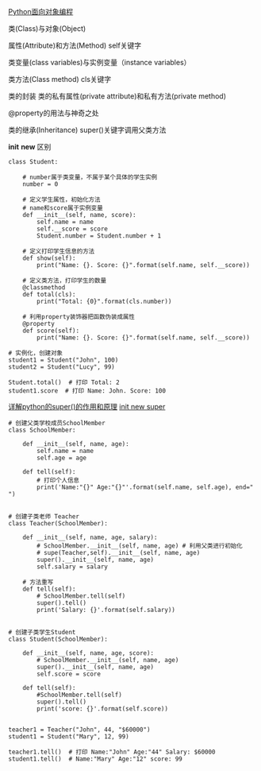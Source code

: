[Python面向对象编程](https://mp.weixin.qq.com/s?__biz=MjM5OTMyODA4Nw==&mid=2247483689&idx=1&sn=3c6e345f0dc083450a034a292abcdcba&chksm=a73c6111904be8070fda0c5e64f9263193936aa9e80da13f0f8d77ad6559b431b4d576c0095c&mpshare=1&scene=1&srcid=0402b2ShNClc0YFHwlnDGDvU&pass_ticket=0QnHRl6v1Xkew4C5DrpSerNBri6BPOinWKKfydIySHIIQ%2BKJhsjSdnkU2wZYGdie#rd)

类(Class)与对象(Object)

属性(Attribute)和方法(Method)   self关键字

类变量(class variables)与实例变量（instance variables）

类方法(Class method)   cls关键字

类的封装                  类的私有属性(private attribute)和私有方法(private method)

@property的用法与神奇之处

类的继承(Inheritance)     super()关键字调用父类方法

__init__       __new__ 区别

```python3
class Student:

    # number属于类变量，不属于某个具体的学生实例
    number = 0

    # 定义学生属性，初始化方法
    # name和score属于实例变量
    def __init__(self, name, score):
        self.name = name
        self.__score = score
        Student.number = Student.number + 1

    # 定义打印学生信息的方法
    def show(self):
        print("Name: {}. Score: {}".format(self.name, self.__score))

    # 定义类方法，打印学生的数量
    @classmethod
    def total(cls):
        print("Total: {0}".format(cls.number))
    
    # 利用property装饰器把函数伪装成属性
    @property
    def score(self):
        print("Name: {}. Score: {}".format(self.name, self.__score))

# 实例化，创建对象
student1 = Student("John", 100)
student2 = Student("Lucy", 99)

Student.total()  # 打印 Total: 2
student1.score  # 打印 Name: John. Score: 100

```
[详解python的super()的作用和原理](https://www.jianshu.com/p/45619cf50aa7)
[init new super](https://github.com/awesometime/learn-git/blob/master/Python/python_basic/%E5%9F%BA%E7%A1%80%E6%A6%82%E5%BF%B5.md#15-new-init-super-%E6%96%B9%E6%B3%95)
```python3
# 创建父类学校成员SchoolMember
class SchoolMember:

    def __init__(self, name, age):
        self.name = name
        self.age = age

    def tell(self):
        # 打印个人信息
        print('Name:"{}" Age:"{}"'.format(self.name, self.age), end=" ")


# 创建子类老师 Teacher
class Teacher(SchoolMember):

    def __init__(self, name, age, salary):
        # SchoolMember.__init__(self, name, age) # 利用父类进行初始化
        # supe(Teacher,self).__init__(self, name, age)
        super().__init__(self, name, age)
        self.salary = salary

    # 方法重写
    def tell(self):
        # SchoolMember.tell(self)
        super().tell()
        print('Salary: {}'.format(self.salary))


# 创建子类学生Student
class Student(SchoolMember):

    def __init__(self, name, age, score):
        # SchoolMember.__init__(self, name, age)
        super().__init__(self, name, age)
        self.score = score

    def tell(self):
        #SchoolMember.tell(self)
        super().tell()
        print('score: {}'.format(self.score))


teacher1 = Teacher("John", 44, "$60000")
student1 = Student("Mary", 12, 99)

teacher1.tell()  # 打印 Name:"John" Age:"44" Salary: $60000
student1.tell()  # Name:"Mary" Age:"12" score: 99

```

